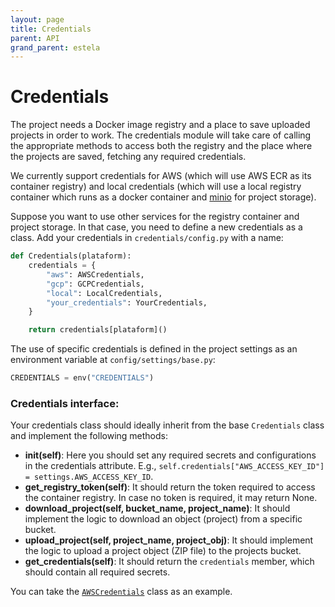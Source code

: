 ```yaml
---
layout: page
title: Credentials
parent: API
grand_parent: estela
---
```


# Credentials
The project needs a Docker image registry and a place to save uploaded projects in order to work. The credentials
module will take care of calling the appropriate methods to access both the registry and the place where the projects
are saved, fetching any required credentials.

We currently support credentials for AWS (which will use AWS ECR as its container registry) and local credentials
(which will use a local registry container which runs as a docker container and [minio](https://min.io/) for project
storage).

Suppose you want to use other services for the registry container and project storage. In that case, you need to
define a new credentials as a class. Add your credentials in `credentials/config.py` with a name:

```py
def Credentials(plataform):
    credentials = {
        "aws": AWSCredentials,
        "gcp": GCPCredentials,
        "local": LocalCredentials,
        "your_credentials": YourCredentials,
    }

    return credentials[plataform]()
```

The use of specific credentials is defined in the project settings as an environment variable at
`config/settings/base.py`:
```py
CREDENTIALS = env("CREDENTIALS")
```

### Credentials interface:
Your credentials class should ideally inherit from the base `Credentials` class and implement the following
methods:

- **__init__(self)**: Here you should set any required secrets and configurations in the credentials attribute.
    E.g., `self.credentials["AWS_ACCESS_KEY_ID"] = settings.AWS_ACCESS_KEY_ID`.
- **get_registry_token(self)**: It should return the token required to access the container registry. In case no 
    token is required, it may return None.
- **download_project(self, bucket_name, project_name)**: It should implement the logic to download an object (project)
    from a specific bucket.
- **upload_project(self, project_name, project_obj)**: It should implement the logic to upload a project object (ZIP file)
    to the projects bucket.
- **get_credentials(self)**: It should return the `credentials` member, which should contain all required secrets.

You can take the [`AWSCredentials`](https://github.com/bitmakerla/estela/blob/main/estela-api/credentials/aws.py) class as an example.
